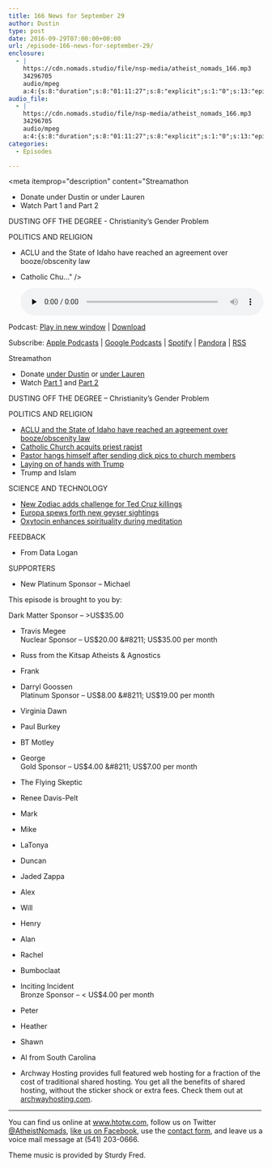 ```yaml
---
title: 166 News for September 29
author: Dustin
type: post
date: 2016-09-29T07:00:00+00:00
url: /﻿episode-166-news-for-september-29/
enclosure:
  - |
    https://cdn.nomads.studio/file/nsp-media/atheist_nomads_166.mp3
    34296705
    audio/mpeg
    a:4:{s:8:"duration";s:8:"01:11:27";s:8:"explicit";s:1:"0";s:13:"episode_title";s:21:"News for September 29";s:10:"episode_no";s:3:"166";}
audio_file:
  - |
    https://cdn.nomads.studio/file/nsp-media/atheist_nomads_166.mp3
    34296705
    audio/mpeg
    a:4:{s:8:"duration";s:8:"01:11:27";s:8:"explicit";s:1:"0";s:13:"episode_title";s:21:"News for September 29";s:10:"episode_no";s:3:"166";}
categories:
  - Episodes

---
```

<div itemscope itemtype="http://schema.org/AudioObject">
  <meta itemprop="name" content="166 News for September 29" />
  
  <meta itemprop="uploadDate" content="2016-09-29T01:00:00-06:00" />
  
  <meta itemprop="encodingFormat" content="audio/mpeg" />
  
  <meta itemprop="duration" content="PT1H11M27S" />
  
  <meta itemprop="description" content="Streamathon
* Donate under Dustin or under Lauren
* Watch Part 1 and Part 2

DUSTING OFF THE DEGREE - Christianity’s Gender Problem

POLITICS AND RELIGION
* ACLU and the State of Idaho have reached an agreement over booze/obscenity law
* Catholic Chu..." />
  
  <meta itemprop="contentUrl" content="https://dts.podtrac.com/redirect.mp3/cdn.nomads.studio/file/nsp-media/atheist_nomads_166.mp3" />
  
  <meta itemprop="contentSize" content="32.7" />
  </p> 
  
  <div class="powerpress_player" id="powerpress_player_8428">
    <audio class="wp-audio-shortcode" id="audio-5062-172" preload="none" style="width: 100%;" controls="controls"><source type="audio/mpeg" src="https://dts.podtrac.com/redirect.mp3/cdn.nomads.studio/file/nsp-media/atheist_nomads_166.mp3?_=172" /><a href="https://dts.podtrac.com/redirect.mp3/cdn.nomads.studio/file/nsp-media/atheist_nomads_166.mp3">https://dts.podtrac.com/redirect.mp3/cdn.nomads.studio/file/nsp-media/atheist_nomads_166.mp3</a></audio>
  </div>
</div>

<p class="powerpress_links powerpress_links_mp3">
  Podcast: <a href="https://dts.podtrac.com/redirect.mp3/cdn.nomads.studio/file/nsp-media/atheist_nomads_166.mp3" class="powerpress_link_pinw" target="_blank" title="Play in new window" onclick="return powerpress_pinw('https://htotw.com/?powerpress_pinw=5062-podcast');" rel="nofollow">Play in new window</a> | <a href="https://dts.podtrac.com/redirect.mp3/cdn.nomads.studio/file/nsp-media/atheist_nomads_166.mp3" class="powerpress_link_d" title="Download" rel="nofollow" download="atheist_nomads_166.mp3">Download</a>
</p>

<p class="powerpress_links powerpress_subscribe_links">
  Subscribe: <a href="https://podcasts.apple.com/us/podcast/humanists-take-on-the-world/id530050098?mt=2&ls=1" class="powerpress_link_subscribe powerpress_link_subscribe_itunes" target="_blank" title="Subscribe on Apple Podcasts" rel="nofollow">Apple Podcasts</a> | <a href="https://www.google.com/podcasts?feed=aHR0cDovL2F0aGVpc3Rub21hZHMubGlic3luLmNvbS9yc3M%3D" class="powerpress_link_subscribe powerpress_link_subscribe_googleplay" target="_blank" title="Subscribe on Google Podcasts" rel="nofollow">Google Podcasts</a> | <a href="https://open.spotify.com/show/3LzK2xZGike6Tc1GEMtMbr?si=LieN9SNuTpq96smuaUsH8A" class="powerpress_link_subscribe powerpress_link_subscribe_spotify" target="_blank" title="Subscribe on Spotify" rel="nofollow">Spotify</a> | <a href="https://www.pandora.com/podcast/atheist-nomads/PC:10122?corr=62071012&part=ug" class="powerpress_link_subscribe powerpress_link_subscribe_pandora" target="_blank" title="Subscribe on Pandora" rel="nofollow">Pandora</a> | <a href="https://htotw.com/feed/podcast/" class="powerpress_link_subscribe powerpress_link_subscribe_rss" target="_blank" title="Subscribe via RSS" rel="nofollow">RSS</a>
</p>

Streamathon  
* Donate <a href="http://pages.lightthenight.org/oswim/Boise16/dwilliams" target="_blank" rel="noopener">under Dustin</a> or <a href="http://pages.lightthenight.org/oswim/Boise16/LStudley" target="_blank" rel="noopener">under Lauren</a>  
* Watch <a href="https://www.youtube.com/watch?v=I1iwR2oMMUI" target="_blank" rel="noopener">Part 1</a> and <a href="https://www.youtube.com/watch?v=SaxgRl2tTAA" target="_blank" rel="noopener">Part 2</a>

DUSTING OFF THE DEGREE &#8211; Christianity’s Gender Problem

POLITICS AND RELIGION  
* <a href="http://www.boiseweekly.com/boise/aclu-idaho-state-police-reach-settlement-in-suit-over-law-linking-liquor-licenses-obscenity/Content?oid=3899666" target="_blank" rel="noopener">ACLU and the State of Idaho have reached an agreement over booze/obscenity law</a>  
* <a href="http://www.dailymail.co.uk/news/article-3799005/Catholic-Church-ACQUITS-Mexican-priest-admitted-raping-30-young-girls-knew-infected-HIV.html" target="_blank" rel="noopener">Catholic Church acquits priest rapist</a>  
* <a href="http://www.christiantoday.com/article/pastor.kills.self.after.mistakenly.sending.his.nude.photo.intended.for.his.mistress.to.church.members.instead/96398.htm" target="_blank" rel="noopener">Pastor hangs himself after sending dick pics to church members</a>  
* <a href="http://www.rawstory.com/2016/09/watch-evangelicals-lay-hands-on-trump-to-protect-him-from-a-concentrated-satanic-attack/" target="_blank" rel="noopener">Laying on of hands with Trump</a>  
* Trump and Islam

SCIENCE AND TECHNOLOGY  
* <a href="http://nasa.tumblr.com/post/150688852794/zodiac" target="_blank" rel="noopener">New Zodiac adds challenge for Ted Cruz killings</a>  
* <a href="http://www.nature.com/news/europa-s-peek-a-boo-plumes-confirmed-1.20685" target="_blank" rel="noopener">Europa spews forth new geyser sightings</a>  
* <a href="http://scan.oxfordjournals.org/content/early/2016/06/22/scan.nsw078" target="_blank" rel="noopener">Oxytocin enhances spirituality during meditation</a>

FEEDBACK  
* From Data Logan

SUPPORTERS  
* New Platinum Sponsor &#8211; Michael

This episode is brought to you by:

Dark Matter Sponsor &#8211; >US$35.00  
* Travis Megee  
Nuclear Sponsor &#8211; US$20.00 &#8211; US$35.00 per month  
* Russ from the Kitsap Atheists & Agnostics  
* Frank  
* Darryl Goossen  
Platinum Sponsor &#8211; US$8.00 &#8211; US$19.00 per month  
* Virginia Dawn  
* Paul Burkey  
* BT Motley  
* George  
Gold Sponsor &#8211; US$4.00 &#8211; US$7.00 per month  
* The Flying Skeptic  
* Renee Davis-Pelt  
* Mark  
* Mike  
* LaTonya  
* Duncan  
* Jaded Zappa  
* Alex  
* Will  
* Henry  
* Alan  
* Rachel  
* Bumboclaat  
* Inciting Incident  
Bronze Sponsor &#8211; < US$4.00 per month  
* Peter  
* Heather  
* Shawn  
* Al from South Carolina

* Archway Hosting provides full featured web hosting for a fraction of the cost of traditional shared hosting. You get all the benefits of shared hosting, without the sticker shock or extra fees. Check them out at <a href="http://archwayhosting.com/" target="_blank" rel="noopener">archwayhosting.com</a>.

<hr width="500" />

You can find us online at <a href="https://www.htotw.com/" target="_blank" rel="noopener">www.htotw.com</a>, follow us on Twitter <a href="https://htotw.com/twitter" target="_blank" rel="noopener">@AtheistNomads</a>, <a href="https://htotw.com/facebook" target="_blank" rel="noopener">like us on Facebook</a>, use the [contact form](https://htotw.com/contact), and leave us a voice mail message at (541) 203-0666.

Theme music is provided by Sturdy Fred.
